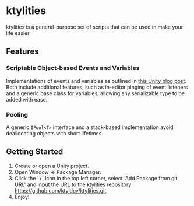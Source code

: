 # ktylities

ktylities is a general-purpose set of scripts that can be used in make your life easier

## Features

### Scriptable Object-based Events and Variables

Implementations of events and variables as outlined in [this Unity blog post](https://unity.com/how-to/architect-game-code-scriptable-objects). Both include additional features, such as in-editor pinging of event listeners and a generic base class for variables, allowing any serializable type to be added with ease.

### Pooling

A generic `IPool<T>` interface and a stack-based implementation avoid deallocating objects with short lifetimes.

## Getting Started

1.  Create or open a Unity project.
2.  Open Window -> Package Manager.
3.  Click the '+' icon in the top left corner, select 'Add Package from git URL' and input the URL to the ktylities repository: https://github.com/ktyldev/ktylities.git.
4.  Enjoy!

